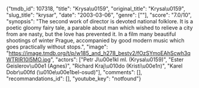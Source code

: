{"tmdb_id": 107318, "title": "Krysa\u0159", "original_title": "Krysa\u0159", "slug_title": "krysar", "date": "2003-03-06", "genre": [""], "score": "7.0/10", "synopsis": "The second work of director is devoted national folklore. It is a poetic gloomy fairy tale, a parable about man which wished to relieve a city from are nasty, but the love has prevented it. In a film many beautiful shootings of winter Prague, accompanied by good modern music which goes practically without stops.", "image": "https://image.tmdb.org/t/p/w185_and_h278_bestv2/fOzSYmoEAhScwh3qWTRIR10l5MO.jpg", "actors": ["Petr J\u00e1kl ml. (Krysa\u0159)", "Ester Geislerov\u00e1 (Agnes)", "Richard Kraj\u010do (Kristi\u00e1n)", "Karel Dobr\u00fd (\u010e\u00e1bel-osud)"], "comments": [], "recommandations_id": [], "youtube_key": "notfound"}